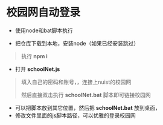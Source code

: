 # 校园网自动登录

+ 使用node和bat脚本执行

+ 把仓库下载到本地，安装node（如果已经安装跳过）

> 执行 **npm i**

+ 打开 **schoolNet.js**

> 填入自己的密码和账号，，连接上nuist的校园网
>
> 然后直接双击执行 **schoolNet.bat** 脚本即可链接校园网

+ 可以把脚本放到其它位置，然后把 **schoolNet.bat** 放到桌面，
+ 修改文件里面的js脚本路径，可以优雅的登录校园网